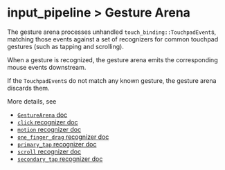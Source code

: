 # input_pipeline > Gesture Arena

The gesture arena processes unhandled `touch_binding::TouchpadEvent`s, matching
those events against a set of recognizers for common touchpad gestures (such
as tapping and scrolling).

When a gesture is recognized, the gesture arena emits the corresponding
mouse events downstream.

If the `TouchpadEvent`s do not match any known gesture, the gesture arena
discards them.

More details, see
* [`GestureArena` doc](../gestures/gesture_arena.md)
* [`click` recognizer doc](../gestures/click.md)
* [`motion` recognizer doc](../gestures/motion.md)
* [`one_finger_drag` recognizer doc](../gestures/one_finger_drag.md)
* [`primary_tap` recognizer doc](../gestures/primary_tap.md)
* [`scroll` recognizer doc](../gestures/scroll.md)
* [`secondary_tap` recognizer doc](../gestures/secondary_tap.md)